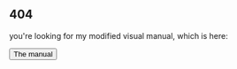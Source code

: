 ## 404

you're looking for my modified visual manual, which is here:

<button onclick="cmn()">The manual</button> <script>function cmn() { location.replace("https://talossa.github.io/ktane/manual") }</script>
